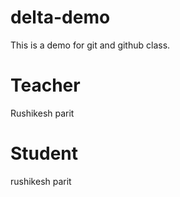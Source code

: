 # delta-demo
This is a demo for git and github class.

# Teacher
Rushikesh parit
# Student 
rushikesh parit